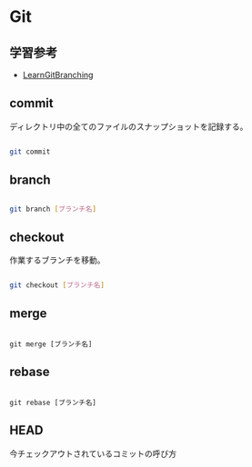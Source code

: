 # Git

## 学習参考

- [LearnGitBranching](https://k.swd.cc/learnGitBranching-ja/)

## commit

ディレクトリ中の全てのファイルのスナップショットを記録する。

```bash

git commit

```

## branch

```bash

git branch [ブランチ名]

```

## checkout

作業するブランチを移動。

```bash

git checkout [ブランチ名]

```

## merge

```bush

git merge [ブランチ名]

```

## rebase

```bush

git rebase [ブランチ名]

```

## HEAD

今チェックアウトされているコミットの呼び方
